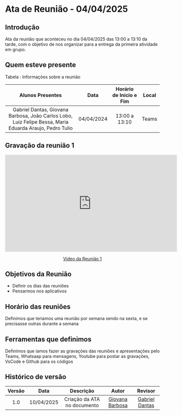 # Ata de Reunião - 04/04/2025

## Introdução

Ata da reunião que aconteceu no dia 04/04/2025 das 13:00 a 13:10 da tarde, com o objetivo de nos organizar para a entrega da primeira atividade em grupo.

## Quem esteve presente

Tabela : Informações sobre a reunião

|                                            Alunos Presentes                                             |    Data    | Horário de Inicio e Fim | Local |
| :-----------------------------------------------------------------------------------------------------: | :--------: | :---------------------: | :---: |
| Gabriel Dantas, Giovana Barbosa, João Carlos Lobo, Luiz Felipe Bessa, Maria Eduarda Araujo, Pedro Tulio | 04/04/2024 |      13:00 a 13:10      | Teams |

## Gravação da reunião 1

<p style="text-align: center"><iframe width="560" height="315" src="https://www.youtube.com/embed/r10A2beVwY0" title="YouTube video player" frameborder="0" allow="accelerometer; autoplay; clipboard-write; encrypted-media; gyroscope; picture-in-picture; web-share" referrerpolicy="strict-origin-when-cross-origin" allowfullscreen></iframe></p>
<p style="text-align: center"><a href="https://youtu.be/r10A2beVwY0" target="blanket">Vídeo da Reunião 1</a></p>

## Objetivos da Reunião

- Definir os dias das reuniões
- Pensarmos nos aplicativos

## Horário das reuniões

Definimos que teriamos uma reunião por semana sendo na sexta, e se precisasse outras durante a semana

## Ferramentas que definimos

Definimos que iamos fazer as gravações das reuniões e apresentações pelo Teams, Whatsaap para mensagens, Youtube para postar as gravações, VsCode e Github para os códigos

## Histórico de versão

| Versão |    Data    |          Descrição          |                    Autor                     | Revisor |
| :----: | :--------: | :-------------------------: | :------------------------------------------: | :-----: |
|  1.0   | 10/04/2025 | Criação da ATA no documento | [Giovana Barbosa](https://github.com/gio221) | [Gabriel Dantas](https://github.com/gbevi)          |
